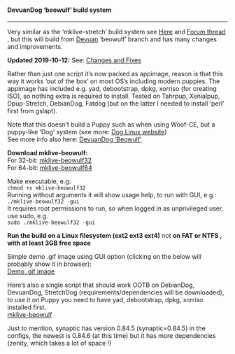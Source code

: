 #### DevuanDog ‘beowulf’ build system   
---------------------------------------

Very similar as the ‘mklive-stretch’ build system see [Here](https://github.com/DebianDog/MakeLive/blob/gh-pages/README-Stretch.md) and [Forum thread](http://murga-linux.com/puppy/viewtopic.php?t=111199) , but this will build from [Devuan](https://devuan.org/) ‘beowulf’ branch and has many changes and improvements.

**Updated 2019-10-12:** See: [Changes and Fixes](http://murga-linux.com/puppy/viewtopic.php?p=1027840#1027840)     

Rather than just one script it’s now packed as appimage, reason is that this way it works ‘out of the box’ on most OS’s including modern puppies. The appimage has included e.g. yad, debootstrap, dpkg, xorriso (for creating ISO), so nothing extra is required to install. Tested on Tahrpup, Xenialpup, Dpup-Stretch, DebianDog, Fatdog (but on the latter I needed to install ‘perl’ first from gslapt).

Note that this doesn’t build a Puppy such as when using Woof-CE, but a puppy-like ‘Dog’ system (see more: [Dog Linux website](https://debiandog.github.io/doglinux/))  
See more info also here: [DevuanDog ‘Beowulf’](http://murga-linux.com/puppy/viewtopic.php?t=115124)

**Download mklive-beowulf:**  
For 32-bit: [mklive-beowulf32](https://debiandog.github.io/MakeLive/mklive-beowulf32)  
For 64-bit: [mklive-beowulf64](https://debiandog.github.io/MakeLive/mklive-beowulf64)   

Make executable, e.g:  
`chmod +x mklive-beowulf32`  
Running without arguments it will show usage help, to run with GUI, e.g.:  
`./mklive-beowulf32 -gui`  
It requires root permissions to run, so when logged in as unprivileged user, use sudo, e.g.  
`sudo ./mklive-beowulf32 -gui`  

**Run the build on a Linux filesystem (ext2 ext3 ext4)** not **on FAT or NTFS , with at least 3GB free space**

Simple demo .gif image using GUI option (clicking on the below will probably show it in browser):  
[Demo .gif image](https://debiandog.github.io/MakeLive/build-beowulf-demo.gif)

Here’s also a single script that should work OOTB on DebianDog, DevuanDog, StretchDog (requirements/dependencies will be downloaded), to use it on Puppy you need to have yad, debootstrap, dpkg, xorriso installed first.  
[mklive-beowulf](https://debiandog.github.io/MakeLive/mklive-beowulf)

Just to mention, synaptic has version 0.84.5 (synaptic=0.84.5) in the configs, the newest is 0.84.6 (at this time) but it has more dependencies (zenity, which takes a lot of space !)